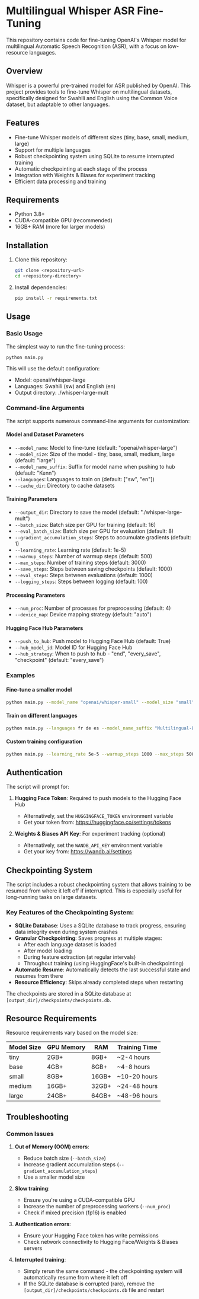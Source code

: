 # Multilingual Whisper ASR Fine-Tuning

This repository contains code for fine-tuning OpenAI's Whisper model for multilingual Automatic Speech Recognition (ASR), with a focus on low-resource languages.

## Overview

Whisper is a powerful pre-trained model for ASR published by OpenAI. This project provides tools to fine-tune Whisper on multilingual datasets, specifically designed for Swahili and English using the Common Voice dataset, but adaptable to other languages.

## Features

- Fine-tune Whisper models of different sizes (tiny, base, small, medium, large)
- Support for multiple languages
- Robust checkpointing system using SQLite to resume interrupted training
- Automatic checkpointing at each stage of the process
- Integration with Weights & Biases for experiment tracking
- Efficient data processing and training

## Requirements

- Python 3.8+
- CUDA-compatible GPU (recommended)
- 16GB+ RAM (more for larger models)

## Installation

1. Clone this repository:
   ```bash
   git clone <repository-url>
   cd <repository-directory>
   ```

2. Install dependencies:
   ```bash
   pip install -r requirements.txt
   ```

## Usage

### Basic Usage

The simplest way to run the fine-tuning process:

```bash
python main.py
```

This will use the default configuration:
- Model: openai/whisper-large
- Languages: Swahili (sw) and English (en)
- Output directory: ./whisper-large-mult

### Command-line Arguments

The script supports numerous command-line arguments for customization:

#### Model and Dataset Parameters

- `--model_name`: Model to fine-tune (default: "openai/whisper-large")
- `--model_size`: Size of the model - tiny, base, small, medium, large (default: "large")
- `--model_name_suffix`: Suffix for model name when pushing to hub (default: "Kenn")
- `--languages`: Languages to train on (default: ["sw", "en"])
- `--cache_dir`: Directory to cache datasets

#### Training Parameters

- `--output_dir`: Directory to save the model (default: "./whisper-large-mult")
- `--batch_size`: Batch size per GPU for training (default: 16)
- `--eval_batch_size`: Batch size per GPU for evaluation (default: 8)
- `--gradient_accumulation_steps`: Steps to accumulate gradients (default: 1)
- `--learning_rate`: Learning rate (default: 1e-5)
- `--warmup_steps`: Number of warmup steps (default: 500)
- `--max_steps`: Number of training steps (default: 3000)
- `--save_steps`: Steps between saving checkpoints (default: 1000)
- `--eval_steps`: Steps between evaluations (default: 1000)
- `--logging_steps`: Steps between logging (default: 100)

#### Processing Parameters

- `--num_proc`: Number of processes for preprocessing (default: 4)
- `--device_map`: Device mapping strategy (default: "auto")


#### Hugging Face Hub Parameters

- `--push_to_hub`: Push model to Hugging Face Hub (default: True)
- `--hub_model_id`: Model ID for Hugging Face Hub
- `--hub_strategy`: When to push to hub - "end", "every_save", "checkpoint" (default: "every_save")

### Examples

#### Fine-tune a smaller model

```bash
python main.py --model_name "openai/whisper-small" --model_size "small" --batch_size 32
```

#### Train on different languages

```bash
python main.py --languages fr de es --model_name_suffix "Multilingual-European"
```

#### Custom training configuration

```bash
python main.py --learning_rate 5e-5 --warmup_steps 1000 --max_steps 5000 --gradient_accumulation_steps 2
```

## Authentication

The script will prompt for:

1. **Hugging Face Token**: Required to push models to the Hugging Face Hub
   - Alternatively, set the `HUGGINGFACE_TOKEN` environment variable
   - Get your token from: https://huggingface.co/settings/tokens

2. **Weights & Biases API Key**: For experiment tracking (optional)
   - Alternatively, set the `WANDB_API_KEY` environment variable
   - Get your key from: https://wandb.ai/settings


## Checkpointing System

The script includes a robust checkpointing system that allows training to be resumed from where it left off if interrupted. This is especially useful for long-running tasks on large datasets.

### Key Features of the Checkpointing System:

- **SQLite Database**: Uses a SQLite database to track progress, ensuring data integrity even during system crashes
- **Granular Checkpointing**: Saves progress at multiple stages:
  - After each language dataset is loaded
  - After model loading
  - During feature extraction (at regular intervals)
  - Throughout training (using HuggingFace's built-in checkpointing)
- **Automatic Resume**: Automatically detects the last successful state and resumes from there
- **Resource Efficiency**: Skips already completed steps when restarting

The checkpoints are stored in a SQLite database at `[output_dir]/checkpoints/checkpoints.db`.

## Resource Requirements

Resource requirements vary based on the model size:

| Model Size | GPU Memory | RAM       | Training Time    |
|------------|------------|-----------|------------------|
| tiny       | 2GB+       | 8GB+      | ~2-4 hours       |
| base       | 4GB+       | 8GB+      | ~4-8 hours       |
| small      | 8GB+       | 16GB+     | ~10-20 hours     |
| medium     | 16GB+      | 32GB+     | ~24-48 hours     |
| large      | 24GB+      | 64GB+     | ~48-96 hours     |

## Troubleshooting

### Common Issues

1. **Out of Memory (OOM) errors**:
   - Reduce batch size (`--batch_size`)
   - Increase gradient accumulation steps (`--gradient_accumulation_steps`)
   - Use a smaller model size

2. **Slow training**:
   - Ensure you're using a CUDA-compatible GPU
   - Increase the number of preprocessing workers (`--num_proc`)
   - Check if mixed precision (fp16) is enabled

3. **Authentication errors**:
   - Ensure your Hugging Face token has write permissions
   - Check network connectivity to Hugging Face/Weights & Biases servers

4. **Interrupted training**:
   - Simply rerun the same command - the checkpointing system will automatically resume from where it left off
   - If the SQLite database is corrupted (rare), remove the `[output_dir]/checkpoints/checkpoints.db` file and restart
